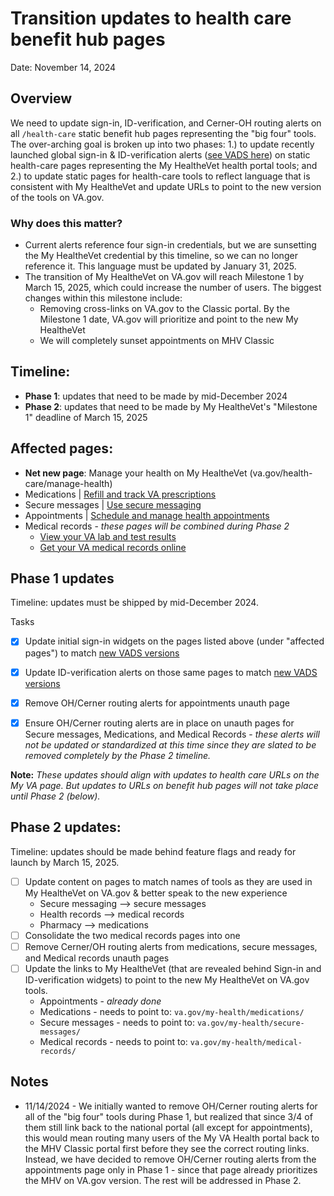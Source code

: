 # Transition updates to health care benefit hub pages 
Date: November 14, 2024

## Overview
We need to update sign-in, ID-verification, and Cerner-OH routing alerts on all `/health-care` static benefit hub pages representing the "big four" tools. The over-arching goal is broken up into two phases: 1.) to update recently launched global sign-in & ID-verification alerts ([see VADS here](https://design.va.gov/components/alert/alert-sign-in/)) on static health-care pages representing the My HealtheVet health portal tools; and 2.) to update static pages for health-care tools to reflect language that is consistent with My HealtheVet and update URLs to point to the new version of the tools on VA.gov. 

### Why does this matter? 
* Current alerts reference four sign-in credentials, but we are sunsetting the My HealtheVet credential by this timeline, so we can no longer reference it. This language must be updated by January 31, 2025.
* The transition of My HealtheVet on VA.gov will reach Milestone 1 by March 15, 2025, which could increase the number of users. The biggest changes within this milestone include:
  * Removing cross-links on VA.gov to the Classic portal. By the Milestone 1 date, VA.gov will prioritize and point to the new My HealtheVet
  * We will completely sunset appointments on MHV Classic

## Timeline:
* **Phase 1**: updates that need to be made by mid-December 2024
* **Phase 2**: updates that need to be made by My HealtheVet's "Milestone 1" deadline of March 15, 2025

## Affected pages: 
* **Net new page**: Manage your health on My HealtheVet (va.gov/health-care/manage-health)
* Medications | [Refill and track VA prescriptions](https://staging.va.gov/health-care/refill-track-prescriptions/)
* Secure messages | [Use secure messaging](https://www.va.gov/health-care/secure-messaging/)
* Appointments | [Schedule and manage health appointments](https://www.va.gov/health-care/schedule-view-va-appointments/)
* Medical records - _these pages will be combined during Phase 2_
  * [View your VA lab and test results](https://www.va.gov/health-care/view-test-and-lab-results/)
  * [Get your VA medical records online](https://www.va.gov/health-care/get-medical-records/)

## Phase 1 updates
Timeline: updates must be shipped by mid-December 2024.

Tasks
- [x] Update initial sign-in widgets on the pages listed above (under "affected pages") to match [new VADS versions](https://design.va.gov/components/alert/alert-sign-in/)
- [x] Update ID-verification alerts on those same pages to match [new VADS versions](https://design.va.gov/components/alert/alert-sign-in/)
- [x] Remove OH/Cerner routing alerts for appointments unauth page
- [x] Ensure OH/Cerner routing alerts are in place on unauth pages for Secure messages, Medications, and Medical Records - _these alerts will not be updated or standardized at this time since they are slated to be removed completely by the Phase 2 timeline._


**Note:** _These updates should align with updates to health care URLs on the My VA page. But updates to URLs on benefit hub pages will not take place until Phase 2 (below)._

## Phase 2 updates: 
Timeline: updates should be made behind feature flags and ready for launch by March 15, 2025. 

- [ ] Update content on pages to match names of tools as they are used in My HealtheVet on VA.gov & better speak to the new experience
  * Secure messaging --> secure messages
  * Health records --> medical records
  * Pharmacy --> medications
- [ ] Consolidate the two medical records pages into one
- [ ] Remove Cerner/OH routing alerts from medications, secure messages, and Medical records unauth pages
- [ ] Update the links to My HealtheVet (that are revealed behind Sign-in and ID-verification widgets) to point to the new My HealtheVet on VA.gov tools.
  * Appointments - _already done_
  * Medications - needs to point to: `va.gov/my-health/medications/`
  * Secure messages - needs to point to: `va.gov/my-health/secure-messages/`
  * Medical records - needs to point to: `va.gov/my-health/medical-records/`
 

## Notes
* 11/14/2024 - We initially wanted to remove OH/Cerner routing alerts for all of the "big four" tools during Phase 1, but realized that since 3/4 of them still link back to the national portal (all except for appointments), this would mean routing many users of the My VA Health portal back to the MHV Classic portal first before they see the correct routing links. Instead, we have decided to remove OH/Cerner routing alerts from the appointments page only in Phase 1 - since that page already prioritizes the MHV on VA.gov version. The rest will be addressed in Phase 2. 
